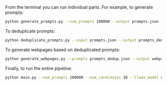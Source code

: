 From the terminal you can run individual parts. For example, to generate prompts:

```bash
python generate_prompts.py --num_prompts 100000 --output prompts.json --model meta-llama/Llama-2-70b --device 0
```

To deduplicate prompts:

```bash
python deduplicate_prompts.py --input prompts.json --output prompts_dedup.json
```

To generate webpages based on deduplicated prompts:

```bash
python generate_webpages.py --prompts prompts_dedup.json --output webpages.json --num_candidates 10 --model meta-llama/CodeLlama-2-7b-hf --device 0
```

Finally, to run the entire pipeline:

```bash
python main.py --num_prompts 100000 --num_candidates 10 --llama_model meta-llama/Llama-2-70b --code_llama_model meta-llama/CodeLlama-2-7b-hf --device 0
```

